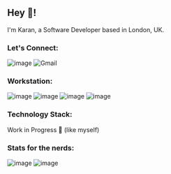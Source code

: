 ## Hey 👋!

I'm Karan, a Software Developer based in London, UK.

### Let's Connect: 
![image](https://img.shields.io/badge/LinkedIn-0077B5?style=for-the-badge&logo=linkedin&logoColor=white)
![Gmail](https://img.shields.io/badge/Gmail-D14836?style=for-the-badge&logo=gmail&logoColor=white)


### Workstation: 
![image](https://img.shields.io/badge/mac%20os-000000?style=for-the-badge&logo=apple&logoColor=white)
![image](https://img.shields.io/badge/Visual_Studio_Code-0078D4?style=for-the-badge&logo=visual%20studio%20code&logoColor=white)
![image](https://img.shields.io/badge/Google_chrome-4285F4?style=for-the-badge&logo=Google-chrome&logoColor=white)
![image](https://img.shields.io/badge/Safari-FF1B2D?style=for-the-badge&logo=Safari&logoColor=white)


### Technology Stack: 
Work in Progress 🙏 (like myself) 


### Stats for the nerds:
![image](https://github-readme-stats.vercel.app/api?username=iKarans)
![image](https://github-readme-stats.vercel.app/api/top-langs/?username=iKarans)
